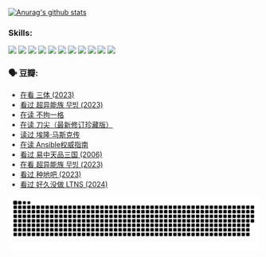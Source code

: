 
[![Anurag's github stats](https://github-readme-stats.vercel.app/api?username=w940853815)](https://github.com/anuraghazra/github-readme-stats)

### Skills:

<code><img height="32" src="https://cdn.jsdelivr.net/npm/simple-icons@v5/icons/python.svg"></code>
<code><img height="32" src="https://cdn.jsdelivr.net/npm/simple-icons@v5/icons/javascript.svg"></code>
<code><img height="32" src="https://cdn.jsdelivr.net/npm/simple-icons@v5/icons/django.svg"></code>
<code><img height="32" src="https://cdn.jsdelivr.net/npm/simple-icons@v5/icons/flask.svg"></code>
<code><img height="32" src="https://cdn.jsdelivr.net/npm/simple-icons@v5/icons/vuetify.svg"></code>
<code><img height="32" src="https://cdn.jsdelivr.net/npm/simple-icons@v5/icons/git.svg"></code>
<code><img height="32" src="https://cdn.jsdelivr.net/npm/simple-icons@v5/icons/docker.svg"></code>
<code><img height="32" src="https://cdn.jsdelivr.net/npm/simple-icons@v5/icons/postgresql.svg"></code>
<code><img height="32" src="https://cdn.jsdelivr.net/npm/simple-icons@v5/icons/elasticsearch.svg"></code>
<code><img height="32" src="https://cdn.jsdelivr.net/npm/simple-icons@v5/icons/macos.svg"></code>
<code><img height="32" src="https://cdn.jsdelivr.net/npm/simple-icons@v5/icons/linux.svg"></code>

### 🗣 豆瓣:

<!-- DOUBAN-ACTIVITIES:START -->
- [在看 三体‎ (2023)](https://www.douban.com/people/136069238/status/4558185093/?_i=11203007)
- [看过 超异能族 무빙‎ (2023)](https://www.douban.com/people/136069238/status/4556824186/?_i=11203007)
- [在读 不拘一格](https://www.douban.com/people/136069238/status/4541712161/?_i=11203007)
- [在读 刀尖（最新修订珍藏版）](https://www.douban.com/people/136069238/status/4541711339/?_i=11203007)
- [读过 埃隆·马斯克传](https://www.douban.com/people/136069238/status/4541710351/?_i=11203007)
- [在读 Ansible权威指南](https://www.douban.com/people/136069238/status/4539151450/?_i=11203007)
- [看过 易中天品三国‎ (2006)](https://www.douban.com/people/136069238/status/4529910812/?_i=11203007)
- [在看 超异能族 무빙‎ (2023)](https://www.douban.com/people/136069238/status/4527291077/?_i=11203007)
- [看过 种地吧‎ (2023)](https://www.douban.com/people/136069238/status/4527289637/?_i=11203007)
- [看过 好久没做 LTNS‎ (2024)](https://www.douban.com/people/136069238/status/4527289515/?_i=11203007)
<!-- DOUBAN-ACTIVITIES:END -->


![Snake animation](https://raw.githubusercontent.com/w940853815/w940853815/output/github-contribution-grid-snake.svg)

<!--
**w940853815/w940853815** is a ✨ _special_ ✨ repository because its `README.md` (this file) appears on your GitHub profile.

Here are some ideas to get you started:

- 🔭 I’m currently working on ...
- 🌱 I’m currently learning ...
- 👯 I’m looking to collaborate on ...
- 🤔 I’m looking for help with ...
- 💬 Ask me about ...
- 📫 How to reach me: ...
- 😄 Pronouns: ...
- ⚡ Fun fact: ...
-->

